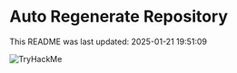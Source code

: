# Auto Regenerate Repository

This README was last updated: 2025-01-21 19:51:09

 ![TryHackMe](https://tryhackme.com/badge/533634)